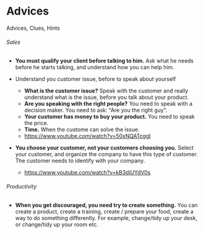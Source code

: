 # Advices
Advices, Clues, Hints

###### Sales

* __You must qualify your client before talking to him.__ Ask what he needs before he starts talking, and understand how you can help him.

* Understand you customer issue, before to speak about yourself
  * __What is the customer issue?__ Speak with the customer and really understand what is the issue, before you talk about your product.
  * __Are you speaking with the right people?__ You need to speak with a decision maker. You need to ask: "Are you the right guy".
  * __Your customer has money to buy your product.__ You need to speak the price.
  * __Time.__ When the custome can solve the issue.
  * https://www.youtube.com/watch?v=50xNQATcggI
 
* __You choose your customer, not your customers choosing you.__ Select your customer, and organize the company to have this type of customer. The customer needs to identify with your company.
  * https://www.youtube.com/watch?v=kB3diUYdV0s


###### Productivity
* __When you get discouraged, you need try to create something.__ You can create a product, create a training, create / prepare your food,  create a way to do something differently. For example, change/tidy up your desk, or change/tidy up your room etc.
